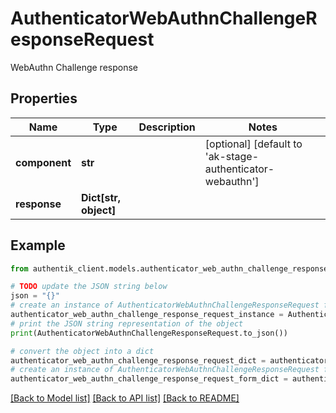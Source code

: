 # AuthenticatorWebAuthnChallengeResponseRequest

WebAuthn Challenge response

## Properties

Name | Type | Description | Notes
------------ | ------------- | ------------- | -------------
**component** | **str** |  | [optional] [default to 'ak-stage-authenticator-webauthn']
**response** | **Dict[str, object]** |  | 

## Example

```python
from authentik_client.models.authenticator_web_authn_challenge_response_request import AuthenticatorWebAuthnChallengeResponseRequest

# TODO update the JSON string below
json = "{}"
# create an instance of AuthenticatorWebAuthnChallengeResponseRequest from a JSON string
authenticator_web_authn_challenge_response_request_instance = AuthenticatorWebAuthnChallengeResponseRequest.from_json(json)
# print the JSON string representation of the object
print(AuthenticatorWebAuthnChallengeResponseRequest.to_json())

# convert the object into a dict
authenticator_web_authn_challenge_response_request_dict = authenticator_web_authn_challenge_response_request_instance.to_dict()
# create an instance of AuthenticatorWebAuthnChallengeResponseRequest from a dict
authenticator_web_authn_challenge_response_request_form_dict = authenticator_web_authn_challenge_response_request.from_dict(authenticator_web_authn_challenge_response_request_dict)
```
[[Back to Model list]](../README.md#documentation-for-models) [[Back to API list]](../README.md#documentation-for-api-endpoints) [[Back to README]](../README.md)


